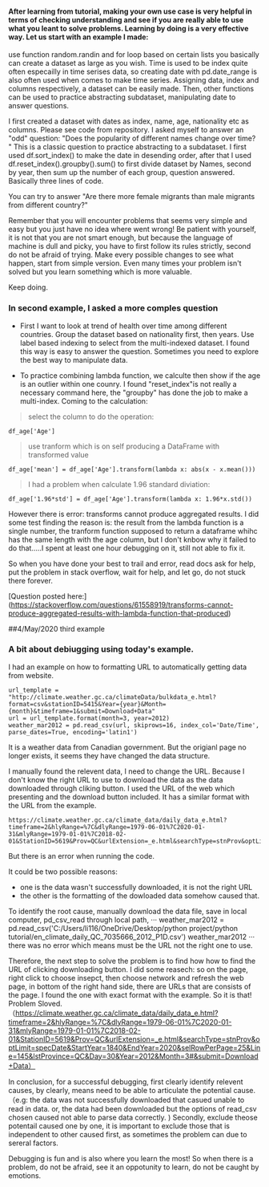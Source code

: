 #### After learning from tutorial, making your own use case is very helpful in terms of checking understanding and see if you are really able to use what you leant to solve problems. Learning by doing is a very effective way. Let us start with an example I made:
use function random.randin and for loop based on certain lists you basically can create a dataset as large as you wish. Time is used to be index quite often especailly in time serises data, so creating date with pd.date_range is also often used when comes to make time series. Assigning data, index and columns respectively, a dataset can be easily made. Then, other functions can be used to practice abstracting subdataset, manipulating date to answer questions.

I first created a dataset with dates as index, name, age, nationality etc as columns. Please see code from repository. I asked myself to answer an "odd" question: "Does the popularity of different names change over time? " This is a classic question to practice abstracting to a subdataset. I first used df.sort_index() to make the date in desending order, after that I used df.reset_index().groupby().sum() to first divide dataset by Names, second by year, then sum up the number of each group, question answered. Basically three lines of code.

You can try to answer "Are there more female migrants than male migrants from different country?"

Remember that you will encounter problems that seems very simple and easy but you just have no idea where went wrong! Be patient with yourself, it is not that you are not smart enough, but because the language of machine is dull and picky, you have to first follow its rules strictly, second do not be afraid of trying. Make every possible changes to see what happen, start from simple version. Even many times your problem isn't solved but you learn something which is more valuable.

Keep doing.

### In second example, I asked a more comples question
- First I want to look at trend of health over time among different countries. Group the dataset based on nationality first, then years. Use label based indexing to select from the multi-indexed dataset. I found this way is easy to answer the question. Sometimes you need to explore the best way to manipulate data.

- To practice combining lambda function, we calculte then show if the age is an outlier within one counry. I found "reset_index"is not really a necessary command here, the "groupby" has done the job to make a multi-index. 
Coming to the calculation: 
> select the column to do the operation:
```
df_age['Age']
```
> use tranform which is on self producing a DataFrame with transformed value
```
df_age['mean'] = df_age['Age'].transform(lambda x: abs(x - x.mean()))
```
> I had a problem when calculate 1.96 standard diviation:
```
df_age['1.96*std'] = df_age['Age'].transform(lambda x: 1.96*x.std())
```
However there is error: transforms cannot produce aggregated results. I did some test finding the reason is: the result from the lambda function is a single number, the tranform function supposed to return a dataframe whihc has the same length with the age column, but I don't knbow why it failed to do that.....I spent at least one hour debugging on it, still not able to fix it.

So when you have done your best to trail and error, read docs ask for help, put the problem in stack overflow, wait for help, and let go, do not stuck there forever.

[Question posted here:]
(https://stackoverflow.com/questions/61558919/transforms-cannot-produce-aggregated-results-with-lambda-function-that-produced)

##4/May/2020 third example
### A bit about debiugging using today's example.

I had an example on how to formatting URL to automatically getting data from website. 
```
url_template = "http://climate.weather.gc.ca/climateData/bulkdata_e.html?format=csv&stationID=5415&Year={year}&Month={month}&timeframe=1&submit=Download+Data"
url = url_template.format(month=3, year=2012)
weather_mar2012 = pd.read_csv(url, skiprows=16, index_col='Date/Time', parse_dates=True, encoding='latin1')
```
It is a weather data from Canadian government.
But the origianl page no longer exists, it seems they have changed the data structure. 

I manually found the relevent data, I need to change the URL. Because I don't know the right URL to use to download the data as the data downloaded through cliking button. I used the URL of the web which presenting and the download button included. It has a similar format with the URL from the example. 
```
https://climate.weather.gc.ca/climate_data/daily_data_e.html?timeframe=2&hlyRange=%7C&dlyRange=1979-06-01%7C2020-01-31&mlyRange=1979-01-01%7C2018-02-01&StationID=5619&Prov=QC&urlExtension=_e.html&searchType=stnProv&optLimit=specDate&StartYear=1840&EndYear=2020&selRowPerPage=25&Line=145&lstProvince=QC&Day=30&Year=2012&Month=3#
```
But there is an error when running the code.

It could be two possible reasons: 
- one is the data wasn't successfully downloaded, it is not the right URL
- the other is the formatting of the dowloaded data somehow caused that.  

To identify the root cause, manually download the data file, save in local computer, pd_csv_read through local path, 
···
weather_mar2012 = pd.read_csv('C:/Users/li116/OneDrive/Desktop/python project/python tutorial/en_climate_daily_QC_7035666_2012_P1D.csv')
weather_mar2012
···
there was no error which means must be the URL not the right one to use.

Therefore, the next step to solve the problem is to find how how to find the URL of clicking downloading button. I did some reasech: so on the page, right click to choose insepct, then choose network and refresh the web page, in bottom of the right hand side, there are URLs that are consists of the page. I found the one with exact format with the example. So it is that! Problem Sloved.
（https://climate.weather.gc.ca/climate_data/daily_data_e.html?timeframe=2&hlyRange=%7C&dlyRange=1979-06-01%7C2020-01-31&mlyRange=1979-01-01%7C2018-02-01&StationID=5619&Prov=QC&urlExtension=_e.html&searchType=stnProv&optLimit=specDate&StartYear=1840&EndYear=2020&selRowPerPage=25&Line=145&lstProvince=QC&Day=30&Year=2012&Month=3#&submit=Download+Data）

In conclusion, for a successful debugging, first clearly identify relevent causes, by clearly, means need to be able to articulate the potential cause.（e.g: the data was not successfully downloaded that casued unable to read in data. or, the data had been downloaded but the options of read_csv chosen caused not able to parse data correctly. ) Secondly, exclude theose potentail caused one by one, it is important to exclude those that is independent to other caused first, as sometimes the problem can due to sereral factors. 

Debugging is fun and is also where you learn the most! So when there is a problem, do not be afraid, see it an oppotunity to learn, do not be caught by emotions.

